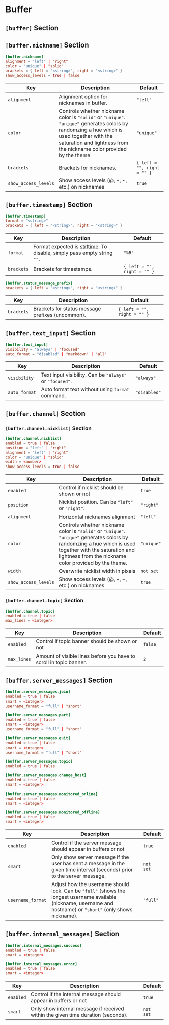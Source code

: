 # Buffer

## `[buffer]` Section

## `[buffer.nickname]` Section

```toml
[buffer.nickname]
alignment = "left" | "right" 
color = "unique" | "solid"
brackets = { left = "<string>", right = "<string>" }
show_access_levels = true | false
```

| Key                  | Description                                                                                                                                                                                                         | Default                     |
| -------------------- | ------------------------------------------------------------------------------------------------------------------------------------------------------------------------------------------------------------------- | --------------------------- |
| `alignment`          | Alignment option for nicknames in buffer.                                                                                                                                                                           | `"left"`                    |
| `color`              | Controls whether nickname color is `"solid"` or `"unique"`. `"unique"` generates colors by randomzing a hue which is used together with the saturation and lightness from the nickname color provided by the theme. | `"unique"`                  |
| `brackets`           | Brackets for nicknames.                                                                                                                                                                                             | `{ left = "", right = "" }` |
| `show_access_levels` | Show access levels (@, +, ~, etc.) on nicknames                                                                                                                                                                     | `true`                      |



## `[buffer.timestamp]` Section

```toml
[buffer.timestamp]
format = "<string>"
brackets = { left = "<string>", right = "<string>" }
```

| Key        | Description                                                                                                                                  | Default                     |
| ---------- | -------------------------------------------------------------------------------------------------------------------------------------------- | --------------------------- |
| `format`   | Format expected is [strftime](https://pubs.opengroup.org/onlinepubs/007908799/xsh/strftime.html). To disable, simply pass empty string `""`. | `"%R"`                      |
| `brackets` | Brackets for timestamps.                                                                                                                     | `{ left = "", right = "" }` |

```toml
[buffer.status_message_prefix]
brackets = { left = "<string>", right = "<string>" }
```

| Key        | Description                                      | Default                     |
| ---------- | ------------------------------------------------ | --------------------------- |
| `brackets` | Brackets for status message prefixes (uncommon). | `{ left = "", right = "" }` |

## `[buffer.text_input]` Section

```toml
[buffer.text_input]
visibility = "always" | "focused"
auto_format = "disabled" | "markdown" | "all"
```

| Key           | Description                                              | Default      |
| ------------- | -------------------------------------------------------- | ------------ |
| `visibility`  | Text input visibility. Can be `"always"` or `"focused"`. | `"always"`   |
| `auto_format` | Auto format text without using `format` command.         | `"disabled"` |

## `[buffer.channel]` Section

### `[buffer.channel.nicklist]` Section

```toml
[buffer.channel.nicklist]
enabled = true | false
position = "left" | "right"
alignment = "left" | "right"
color = "unique" | "solid"
width = <number>
show_access_levels = true | false

```

| Key                  | Description                                                                                                                                                                                                         | Default    |
| -------------------- | ------------------------------------------------------------------------------------------------------------------------------------------------------------------------------------------------------------------- | ---------- |
| `enabled`            | Control if nicklist should be shown or not                                                                                                                                                                          | `true`     |
| `position`           | Nicklist position. Can be `"left"` or `"right"`.                                                                                                                                                                    | `"right"`  |
| `alignment`          | Horizontal nicknames alignment                                                                                                                                                                                      | `"left"`   |
| `color`              | Controls whether nickname color is `"solid"` or `"unique"`. `"unique"` generates colors by randomzing a hue which is used together with the saturation and lightness from the nickname color provided by the theme. | `"unique"` |
| `width`              | Overwrite nicklist width in pixels                                                                                                                                                                                  | `not set`  |
| `show_access_levels` | Show access levels (@, +, ~, etc.) on nicknames                                                                                                                                                                     | `true`     |




### `[buffer.channel.topic]` Section

```toml
[buffer.channel.topic]
enabled = true | false
max_lines = <integer>
```

| Key         | Description                                                        | Default |
| ----------- | ------------------------------------------------------------------ | ------- |
| `enabled`   | Control if topic banner should be shown or not                     | `false` |
| `max_lines` | Amount of visible lines before you have to scroll in topic banner. | `2`     |

## `[buffer.server_messages]` Section

```toml
[buffer.server_messages.join]
enabled = true | false
smart = <integer>
username_format = "full" | "short"
```

```toml
[buffer.server_messages.part]
enabled = true | false
smart = <integer>
username_format = "full" | "short"
```

```toml
[buffer.server_messages.quit]
enabled = true | false
smart = <integer>
username_format = "full" | "short"
```

```toml
[buffer.server_messages.topic]
enabled = true | false
```

```toml
[buffer.server_messages.change_host]
enabled = true | false
smart = <integer>
```

```toml
[buffer.server_messages.monitored_online]
enabled = true | false
smart = <integer>
```

```toml
[buffer.server_messages.monitored_offline]
enabled = true | false
smart = <integer>
```

| Key               | Description                                                                                                                                                      | Default   |
| ----------------- | ---------------------------------------------------------------------------------------------------------------------------------------------------------------- | --------- |
| `enabled`         | Control if the server message should appear in buffers or not                                                                                                    | `true`    |
| `smart`           | Only show server message if the user has sent a message in the given time interval (seconds) prior to the server message.                                        | `not set` |
| `username_format` | Adjust how the username should look. Can be `"full"` (shows the longest username available (nickname, username and hostname) or `"short"` (only shows nickname). | `"full"`  |

## `[buffer.internal_messages]` Section

```toml
[buffer.internal_messages.success]
enabled = true | false
smart = <integer>
```

```toml
[buffer.internal_messages.error]
enabled = true | false
smart = <integer>
```

| Key       | Description                                                                      | Default   |
| --------- | -------------------------------------------------------------------------------- | --------- |
| `enabled` | Control if the internal message should appear in buffers or not                  | `true`    |
| `smart`   | Only show internal message if received within the given time duration (seconds). | `not set` |
